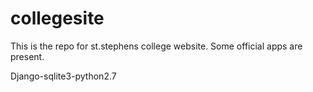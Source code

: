 collegesite
===========
This is the repo for st.stephens college website.
Some official apps are present.

Django-sqlite3-python2.7
